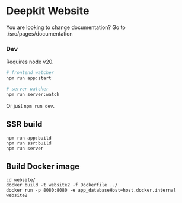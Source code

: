 # Deepkit Website

You are looking to change documentation? Go to ./src/pages/documentation

### Dev

Requires node v20.

```sh
# frontend watcher
npm run app:start

# server watcher
npm run server:watch 
```

Or just `npm run dev`.

## SSR build

```
npm run app:build
npm run ssr:build
npm run server
```

## Build Docker image


```
cd website/
docker build -t website2 -f Dockerfile ../
docker run -p 8080:8080 -e app_databaseHost=host.docker.internal website2
```
